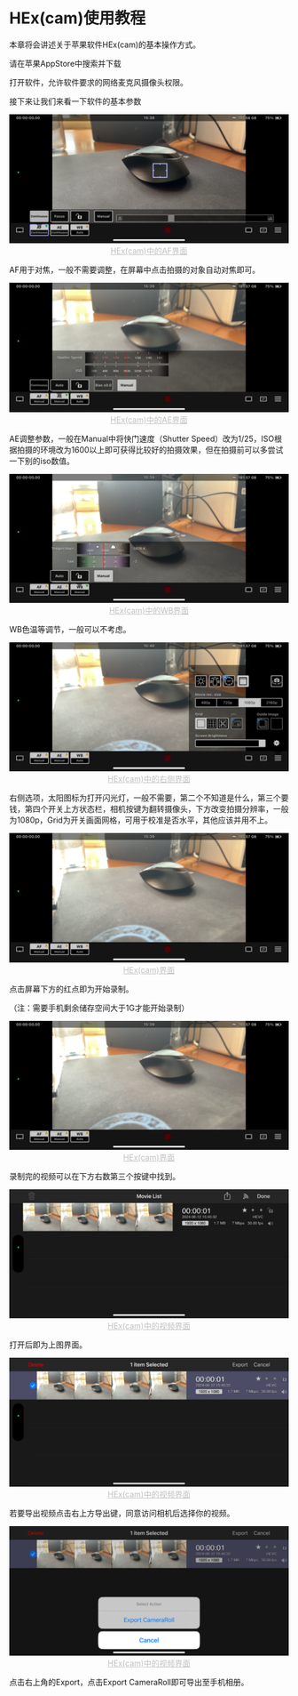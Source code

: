 # HEx(cam)使用教程

本章将会讲述关于苹果软件HEx(cam)的基本操作方式。

请在苹果AppStore中搜索并下载

打开软件，允许软件要求的网络麦克风摄像头权限。

接下来让我们来看一下软件的基本参数

<img src="./images/HEx(cam)1.png" >

<center style="color:#C0C0C0;text-decoration:underline">HEx(cam)中的AF界面</center>  

AF用于对焦，一般不需要调整，在屏幕中点击拍摄的对象自动对焦即可。

<img src="./images/HEx(cam)2.png">

<center style="color:#C0C0C0;text-decoration:underline">HEx(cam)中的AE界面</center>  

AE调整参数，一般在Manual中将快门速度（Shutter Speed）改为1/25，ISO根据拍摄的环境改为1600以上即可获得比较好的拍摄效果，但在拍摄前可以多尝试一下别的iso数值。

<img src="./images/HEx(cam)3.png">

<center style="color:#C0C0C0;text-decoration:underline">HEx(cam)中的WB界面</center>  

WB色温等调节，一般可以不考虑。

<img src="./images/HEx(cam)4.png">

<center style="color:#C0C0C0;text-decoration:underline">HEx(cam)中的右侧界面</center>  

右侧选项，太阳图标为打开闪光灯，一般不需要，第二个不知道是什么，第三个要钱，第四个开关上方状态栏，相机按键为翻转摄像头，下方改变拍摄分辨率，一般为1080p，Grid为开关画面网格，可用于校准是否水平，其他应该并用不上。

<img src="./images/HEx(cam)5.png">

<center style="color:#C0C0C0;text-decoration:underline">HEx(cam)界面</center>  

点击屏幕下方的红点即为开始录制。

（注：需要手机剩余储存空间大于1G才能开始录制）

<img src="./images/HEx(cam)6.png">

<center style="color:#C0C0C0;text-decoration:underline">HEx(cam)界面</center>  

录制完的视频可以在下方右数第三个按键中找到。

<img src="./images/HEx(cam)7.png">

<center style="color:#C0C0C0;text-decoration:underline">HEx(cam)中的视频界面</center>

打开后即为上图界面。

<img src="./images/HEx(cam)8.png">

<center style="color:#C0C0C0;text-decoration:underline">HEx(cam)中的视频界面</center>

若要导出视频点击右上方导出键，同意访问相机后选择你的视频。

<img src="./images/HEx(cam)9.png">

<center style="color:#C0C0C0;text-decoration:underline">HEx(cam)中的视频界面</center>

点击右上角的Export，点击Export CameraRoll即可导出至手机相册。
